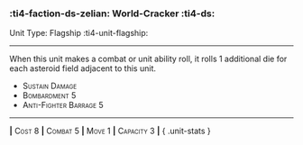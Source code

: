 ### :ti4-faction-ds-zelian: **World-Cracker** :ti4-ds:

Unit Type: Flagship :ti4-unit-flagship:

---

When this unit makes a combat or unit ability roll, it rolls 1 additional die for each asteroid field adjacent to this unit.

* <span style="font-variant:small-caps;">Sustain Damage</span> 
* <span style="font-variant:small-caps;">Bombardment 5</span> 
* <span style="font-variant:small-caps;">Anti-Fighter Barrage 5</span> 

---

__|__ <span style="font-variant:small-caps;">Cost 8</span> __|__ <span style="font-variant:small-caps;">Combat 5</span> __|__ <span style="font-variant:small-caps;">Move 1</span> __|__ <span style="font-variant:small-caps;">Capacity 3</span> __|__
{ .unit-stats }
